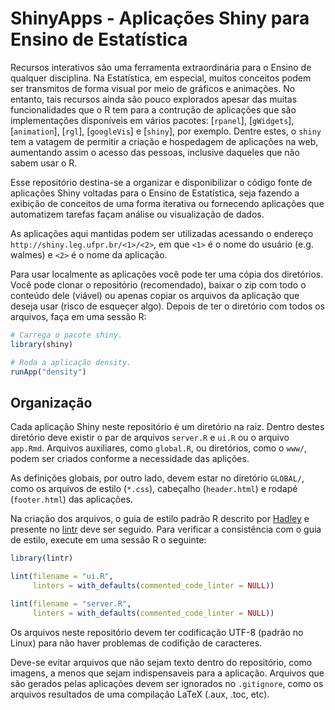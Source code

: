 # ShinyApps - Aplicações Shiny para Ensino de Estatística

Recursos interativos são uma ferramenta extraordinária para o Ensino de
qualquer disciplina. Na Estatística, em especial, muitos conceitos podem
ser transmitos de forma visual por meio de gráficos e animações. No
entanto, tais recursos ainda são pouco explorados apesar das muitas
funcionalidades que o R tem para a contrução de aplicações que são
implementações disponíveis em vários pacotes: [`rpanel`], [`gWidgets`],
[`animation`], [`rgl`], [`googleVis`] e [`shiny`], por exemplo. Dentre
estes, o `shiny` tem a vatagem de permitir a criação e hospedagem de
aplicações na web, aumentando assim o acesso das pessoas, inclusive
daqueles que não sabem usar o R.

Esse repositório destina-se a organizar e disponibilizar o código fonte
de aplicações Shiny voltadas para o Ensino de Estatística, seja fazendo
a exibição de conceitos de uma forma iterativa ou fornecendo aplicações
que automatizem tarefas façam análise ou visualização de dados.

As aplicações aqui mantidas podem ser utilizadas acessando o endereço
`http://shiny.leg.ufpr.br/<1>/<2>`, em que `<1>` é o nome do usuário
(e.g. walmes) e `<2>` é o nome da aplicação.

<!-- TODO: Criar um usuário geral na servidora do Shiny. -->

Para usar localmente as aplicações você pode ter uma cópia dos
diretórios. Você pode clonar o repositório (recomendado), baixar o zip
com todo o conteúdo dele (viável) ou apenas copiar os arquivos da
aplicação que deseja usar (risco de esqueçer algo). Depois de ter o
diretório com todos os arquivos, faça em uma sessão R:

```r
# Carrega o pacote shiny.
library(shiny)

# Roda a aplicação density.
runApp("density")
```

## Organização

Cada aplicação Shiny neste repositório é um diretório na raiz. Dentro
destes diretório deve existir o par de arquivos `server.R` e `ui.R` ou o
arquivo `app.Rmd`. Arquivos auxiliares, como `global.R`, ou diretórios,
como o `www/`, podem ser criados conforme a necessidade das aplições.

As definições globais, por outro lado, devem estar no diretório
`GLOBAL/`, como os arquivos de estilo (`*.css`), cabeçalho
(`header.html`) e rodapé (`footer.html`) das aplicações.

Na criação dos arquivos, o guia de estilo padrão R descrito por
[Hadley](http://adv-r.had.co.nz/Style.html) e presente no
[lintr](https://github.com/jimhester/lintr) deve ser seguido. Para
verificar a consistência com o guia de estilo, execute em uma sessão R o
seguinte:

```r
library(lintr)

lint(filename = "ui.R",
     linters = with_defaults(commented_code_linter = NULL))

lint(filename = "server.R",
     linters = with_defaults(commented_code_linter = NULL))
```

Os arquivos neste repositório devem ter codificação UTF-8 (padrão no
Linux) para não haver problemas de codifição de caracteres.

Deve-se evitar arquivos que não sejam texto dentro do repositório, como
imagens, a menos que sejam indispensaveis para a aplicação. Arquivos que
são gerados pelas aplicações devem ser ignorados no `.gitignore`, como
os arquivos resultados de uma compilação LaTeX (.aux, .toc, etc).
